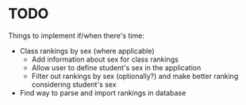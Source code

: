 # TODO

Things to implement if/when there's time:

* Class rankings by sex (where applicable)
    * Add information about sex for class rankings
    * Allow user to define student's sex in the application
    * Filter out rankings by sex (optionally?) and make better ranking
    considering student's sex
* Find way to parse and import rankings in database
